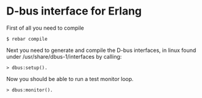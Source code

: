 # D-bus interface for Erlang

First of all you need to compile

    $ rebar compile

Next you need to generate and compile the D-bus interfaces,
in linux found under /usr/share/dbus-1/interfaces by calling:

    > dbus:setup().

Now you should be able to run a test monitor loop.

    > dbus:monitor().
